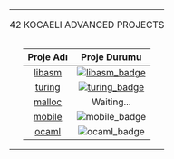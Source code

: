 <table width="100%" align="center">
<tr style="display:flex; justify-content:space-around; paddind:0;">
<td colspan="2" style="padding:0; margin:0; text-align:center;">
	<p align="center">42 KOCAELI ADVANCED PROJECTS</p>
</td></tr>

<tr style="display:flex; justify-content:space-around; paddind:0;">
<td style="padding:0; margin:0;">

| Proje Adı                         | Proje Durumu                      |
| :-:                               | :-:                               |
| [libasm][libasm_tree]             | [![libasm_badge]][libasm_tree]    |
| [turing][turing_tree]             | [![turing_badge]][turing_tree]    |
| [malloc][malloc_tree]             | Waiting...                        |
| [mobile][mobile_piscine_tree] 	| ![mobile_badge] 			        |
| [ocaml][ocaml_piscine_tree]   	| ![ocaml_badge] 			        |

</td></tr>

[libasm_tree]: https://github.com/enes2424/42-Kocaeli-Advanced-Projects/tree/42-Kocaeli-Libasm
[libasm_badge]: https://custom-icon-badges.demolab.com/badge/✔%EF%B8%8E%20125%20/%20100-02b331.svg?&style=for-the-badge&color=018f27
[turing_tree]: https://github.com/enes2424/42-Kocaeli-Advanced-Projects/tree/42-Kocaeli-Turing
[turing_badge]: https://custom-icon-badges.demolab.com/badge/✔%EF%B8%8E%2082%20/%20100-02b331.svg?&style=for-the-badge&color=018f27
[malloc_tree]: https://github.com/enes2424/42-Kocaeli-Advanced-Projects/tree/42-Kocaeli-Malloc
[malloc_badge]: https://custom-icon-badges.demolab.com/badge/✔%EF%B8%8E%20125%20/%20100-02b331.svg?&style=for-the-badge&color=018f27
[mobile_piscine_tree]: https://github.com/enes2424/42-Kocaeli-Mobile-Piscine
[mobile_badge]: https://img.shields.io/badge/PISCINE-3498db?style=for-the-badge&logoColor=white
[ocaml_piscine_tree]: https://github.com/enes2424/42-Kocaeli-Ocaml-Piscine
[ocaml_badge]: https://img.shields.io/badge/PISCINE-9b59b6?style=for-the-badge&logoColor=white

</table>

